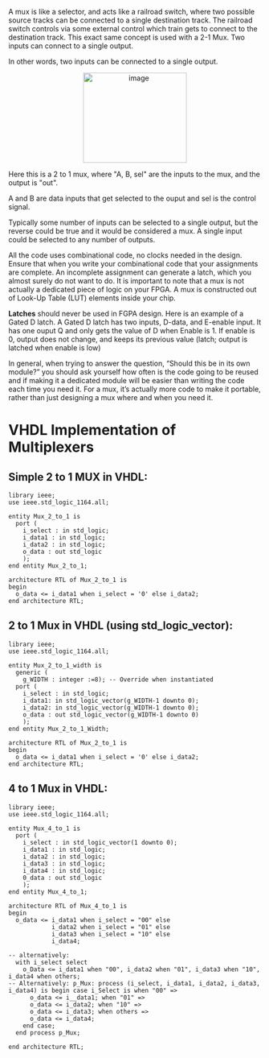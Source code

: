A mux is like a selector, and acts like a railroad switch, where two possible source tracks can be connected to a single destination track. The railroad switch controls via some external control which train gets to connect to the destination track. This exact same concept is used with a 2-1 Mux. Two inputs can connect to a single output. 

In other words, two inputs can be connected to a single output. 

<p align="center">
<img width="206" height="179" alt="image" src="https://github.com/user-attachments/assets/d65e91b1-dfd2-4deb-a3a0-b470ef37af98" />

Here this is a 2 to 1 mux, where "A, B, sel" are the inputs to the mux, and the output is "out". 

A and B are data inputs that get selected to the ouput and sel is the control signal. 

Typically some number of inputs can be selected to a single output, but the reverse could be true and it would be considered a mux. A single input could be selected to any number of outputs. 

All the code uses combinational code, no clocks needed in the design. Ensure that when you write your combinational code that your assignments are complete. An incomplete assignment can generate a latch, which you almost surely do not want to do. It is important to note that a mux is not actually a dedicated piece of logic on your FPGA. A mux is constructed out of Look-Up Table (LUT) elements inside your chip.

**Latches** should never be used in FGPA design. Here is an example of a Gated D latch. A Gated D latch has two inputs, D-data, and E-enable input. It has one ouput Q and only gets the value of D when Enable is 1. If enable is 0, output does not change, and keeps its previous value (latch; output is latched when enable is low)

In general, when trying to answer the question, “Should this be in its own module?” you should ask yourself how often is the code going to be reused and if making it a dedicated module will be easier than writing the code each time you need it. For a mux, it’s actually more code to make it portable, rather than just designing a mux where and when you need it.

# VHDL Implementation of Multiplexers

## Simple 2 to 1 MUX in VHDL:

```
library ieee;
use ieee.std_logic_1164.all;

entity Mux_2_to_1 is
  port (
    i_select : in std_logic;
    i_data1 : in std_logic;
    i_data2 : in std_logic;
    o_data : out std_logic
    );
end entity Mux_2_to_1;

architecture RTL of Mux_2_to_1 is
begin
  o_data <= i_data1 when i_select = '0' else i_data2;
end architecture RTL;

```

## 2 to 1 Mux in VHDL (using std_logic_vector):

```
library ieee;
use ieee.std_logic_1164.all;

entity Mux_2_to_1_width is
  generic (
    g_WIDTH : integer :=8); -- Override when instantiated
  port (
    i_select : in std_logic;
    i_data1: in std_logic_vector(g_WIDTH-1 downto 0);
    i_data2: in std_logic_vector(g_WIDTH-1 downto 0);
    o_data : out std_logic_vector(g_WIDTH-1 downto 0)
    );
end entity Mux_2_to_1_Width;

architecture RTL of Mux_2_to_1 is
begin
  o_data <= i_data1 when i_select = '0' else i_data2;
end architecture RTL;
```

## 4 to 1 Mux in VHDL:

```
library ieee;
use ieee.std_logic_1164.all;

entity Mux_4_to_1 is
  port (
    i_select : in std_logic_vector(1 downto 0);
    i_data1 : in std_logic;
    i_data2 : in std_logic;
    i_data3 : in std_logic;
    i_data4 : in std_logic;
    0_data : out std_logic
    );
end entity Mux_4_to_1;

architecture RTL of Mux_4_to_1 is
begin
  o_data <= i_data1 when i_select = "00" else
            i_data2 when i_select = "01" else
            i_data3 when i_select = "10" else
            i_data4;

-- alternatively:
  with i_select select
    o_Data <= i_data1 when "00", i_data2 when "01", i_data3 when "10", i_data4 when others;
-- Alternatively: p_Mux: process (i_select, i_data1, i_data2, i_data3, i_data4) is begin case i_Select is when "00" =>
      o_data <= i__data1; when "01" =>
      o_data <= i_data2; when "10" =>
      o_data <= i_data3; when others =>
      o_data <= i_data4;
    end case;
  end process p_Mux;

end architecture RTL;
